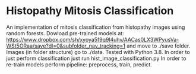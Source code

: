 # Histopathy Mitosis Classification
An implementation of mitosis classification from histopathy images using random forests.
Dowload pre-trained models at: https://www.dropbox.com/sh/xyoya5f9q9l4uhv/AACas0LX3WPyusVa-WSt5ORaa/save?dl=0&subfolder_nav_tracking=1 and move to ./save folder.
Images (in folder structure) go to ./data.
Tested with Python 3.8.
In order to just perform classification just run hist_image_classification.py
In order to re-train models perform pipeline: preprocess, train, predict.
